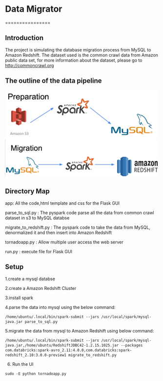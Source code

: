 # Data Migrator

================

## Introduction

The project is simulating the database migration process from MySQL to Amazon Redshift. The dataset used is the common crawl data from Amazon public data set, for more information about the dataset, please go to http://commoncrawl.org


## The outline of the data pipeline

![alt tag](img/prepare.jpg "Data Pipeline")
![alt tag](img/migration.jpg "Data Pipeline")


## Directory Map

app: All the code,html template and css for the Flask GUI

parse_to_sql.py : The pyspark code parse all the data from common crawl dataset in s3 to MySQL databse

migrate_to_redshift.py : The pyspark code to take the data from MySQL, denormalized it and then insert into Amazon Redshift

tornadoapp.py : Allow multiple user access the web server

run.py : execute file for Flask GUI

## Setup

1.create a mysql databse

2.create a Amazon Redshift Cluster

3.install spark

4.parse the data into mysql using the below command:
```
/home/ubuntu/.local/bin/spark-submit --jars /usr/local/spark/mysql-java.jar parse_to_sql.py
```

5.migrate the data from mysql to Amazon Redshift using below command:
```
/home/ubuntu/.local/bin/spark-submit --jars /usr/local/spark/mysql-java.jar,/home/ubuntu/RedshiftJDBC42-1.2.15.1025.jar --packages com.databricks:spark-avro_2.11:4.0.0,com.databricks:spark-redshift_2.10:3.0.0-preview1 migrate_to_redshift.py
```

6. Run the UI
```
sudo -E python tornadoapp.py
```
